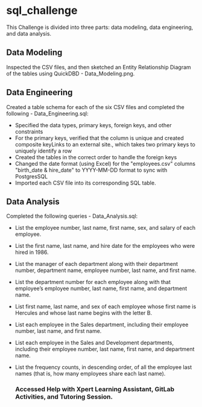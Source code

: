 # sql_challenge
This Challenge is divided into three parts: data modeling, data engineering, and data analysis.

## Data Modeling
Inspected the CSV files, and then sketched an Entity Relationship Diagram of the tables using QuickDBD - Data_Modeling.png.
  
## Data Engineering
Created a table schema for each of the six CSV files and completed the following - Data_Engineering.sql:
* Specified the data types, primary keys, foreign keys, and other constraints
* For the primary keys, verified that the column is unique and created composite keyLinks to an external site., which takes two primary keys to uniquely identify a row
* Created the tables in the correct order to handle the foreign keys
* Changed the date format (using Excel) for the "employees.csv" columns "birth_date & hire_date" to YYYY-MM-DD format to sync with PostgresSQL
* Imported each CSV file into its corresponding SQL table.

## Data Analysis
Completed the following queries - Data_Analysis.sql:
* List the employee number, last name, first name, sex, and salary of each employee.
* List the first name, last name, and hire date for the employees who were hired in 1986.
* List the manager of each department along with their department number, department name, employee number, last name, and first name.
* List the department number for each employee along with that employee’s employee number, last name, first name, and department name.
* List first name, last name, and sex of each employee whose first name is Hercules and whose last name begins with the letter B.
* List each employee in the Sales department, including their employee number, last name, and first name.
* List each employee in the Sales and Development departments, including their employee number, last name, first name, and department name.
* List the frequency counts, in descending order, of all the employee last names (that is, how many employees share each last name).

  ### Accessed Help with Xpert Learning Assistant, GitLab Activities, and Tutoring Session.
